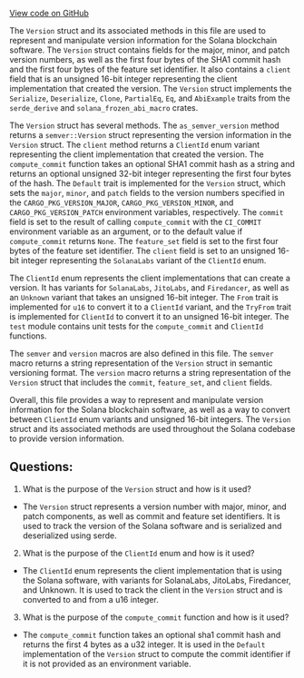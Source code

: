 [View code on GitHub](https://github.com/solana-labs/solana/blob/master/version/src/lib.rs)

The `Version` struct and its associated methods in this file are used to represent and manipulate version information for the Solana blockchain software. The `Version` struct contains fields for the major, minor, and patch version numbers, as well as the first four bytes of the SHA1 commit hash and the first four bytes of the feature set identifier. It also contains a `client` field that is an unsigned 16-bit integer representing the client implementation that created the version. The `Version` struct implements the `Serialize`, `Deserialize`, `Clone`, `PartialEq`, `Eq`, and `AbiExample` traits from the `serde_derive` and `solana_frozen_abi_macro` crates.

The `Version` struct has several methods. The `as_semver_version` method returns a `semver::Version` struct representing the version information in the `Version` struct. The `client` method returns a `ClientId` enum variant representing the client implementation that created the version. The `compute_commit` function takes an optional SHA1 commit hash as a string and returns an optional unsigned 32-bit integer representing the first four bytes of the hash. The `Default` trait is implemented for the `Version` struct, which sets the `major`, `minor`, and `patch` fields to the version numbers specified in the `CARGO_PKG_VERSION_MAJOR`, `CARGO_PKG_VERSION_MINOR`, and `CARGO_PKG_VERSION_PATCH` environment variables, respectively. The `commit` field is set to the result of calling `compute_commit` with the `CI_COMMIT` environment variable as an argument, or to the default value if `compute_commit` returns `None`. The `feature_set` field is set to the first four bytes of the feature set identifier. The `client` field is set to an unsigned 16-bit integer representing the `SolanaLabs` variant of the `ClientId` enum.

The `ClientId` enum represents the client implementations that can create a version. It has variants for `SolanaLabs`, `JitoLabs`, and `Firedancer`, as well as an `Unknown` variant that takes an unsigned 16-bit integer. The `From` trait is implemented for `u16` to convert it to a `ClientId` variant, and the `TryFrom` trait is implemented for `ClientId` to convert it to an unsigned 16-bit integer. The `test` module contains unit tests for the `compute_commit` and `ClientId` functions.

The `semver` and `version` macros are also defined in this file. The `semver` macro returns a string representation of the `Version` struct in semantic versioning format. The `version` macro returns a string representation of the `Version` struct that includes the `commit`, `feature_set`, and `client` fields.

Overall, this file provides a way to represent and manipulate version information for the Solana blockchain software, as well as a way to convert between `ClientId` enum variants and unsigned 16-bit integers. The `Version` struct and its associated methods are used throughout the Solana codebase to provide version information.
## Questions: 
 1. What is the purpose of the `Version` struct and how is it used?
- The `Version` struct represents a version number with major, minor, and patch components, as well as commit and feature set identifiers. It is used to track the version of the Solana software and is serialized and deserialized using serde.

2. What is the purpose of the `ClientId` enum and how is it used?
- The `ClientId` enum represents the client implementation that is using the Solana software, with variants for SolanaLabs, JitoLabs, Firedancer, and Unknown. It is used to track the client in the `Version` struct and is converted to and from a u16 integer.

3. What is the purpose of the `compute_commit` function and how is it used?
- The `compute_commit` function takes an optional sha1 commit hash and returns the first 4 bytes as a u32 integer. It is used in the `Default` implementation of the `Version` struct to compute the commit identifier if it is not provided as an environment variable.